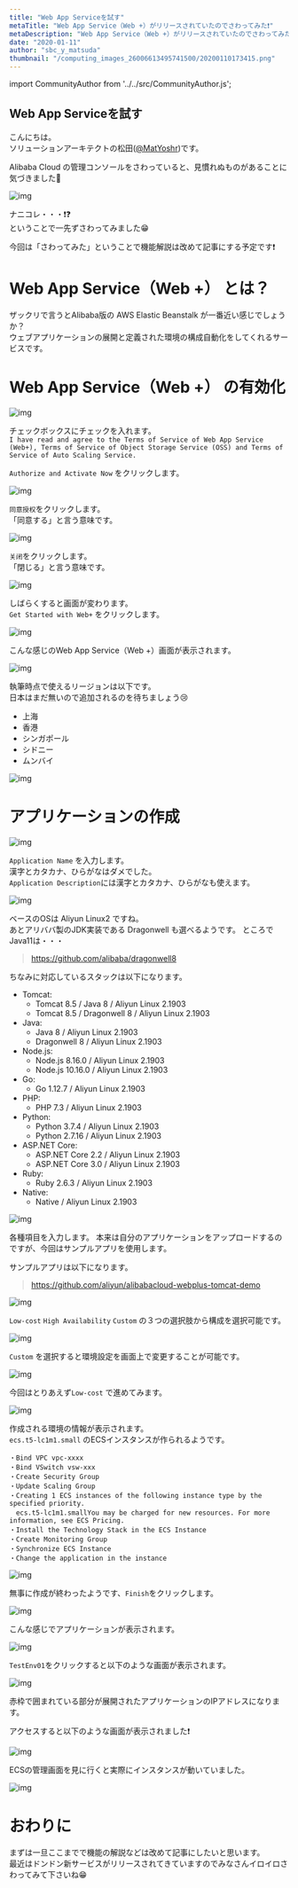 ```yaml
---
title: "Web App Serviceを試す"
metaTitle: "Web App Service（Web +）がリリースされていたのでさわってみた❗️"
metaDescription: "Web App Service（Web +）がリリースされていたのでさわってみた❗️"
date: "2020-01-11"
author: "sbc_y_matsuda"
thumbnail: "/computing_images_26006613495741500/20200110173415.png"
---
```


import CommunityAuthor from '../../src/CommunityAuthor.js';

## Web App Serviceを試す


こんにちは。   
ソリューションアーキテクトの松田([@MatYoshr](https://twitter.com/MatYoshr))です。  

Alibaba Cloud の管理コンソールをさわっていると、見慣れぬものがあることに気づきました🤔

![img](https://raw.githubusercontent.com/sbopsv/cloud-tech/master/content/usecase-computing/computing_images_26006613495741500/20200110174402.png "img")      

ナニコレ・・・❗️❓  
ということで一先ずさわってみました😁

今回は「さわってみた」ということで機能解説は改めて記事にする予定です❗️

      

# Web App Service（Web +） とは？

ザックリで言うとAlibaba版の AWS Elastic Beanstalk が一番近い感じでしょうか？  
ウェブアプリケーションの展開と定義された環境の構成自動化をしてくれるサービスです。  


# Web App Service（Web +） の有効化

![img](https://raw.githubusercontent.com/sbopsv/cloud-tech/master/content/usecase-computing/computing_images_26006613495741500/20200110150849.png "img")      


チェックボックスにチェックを入れます。  
`I have read and agree to the Terms of Service of Web App Service (Web+), Terms of Service of Object Storage Service (OSS) and Terms of Service of Auto Scaling Service.`

`Authorize and Activate Now` をクリックします。

![img](https://raw.githubusercontent.com/sbopsv/cloud-tech/master/content/usecase-computing/computing_images_26006613495741500/20200110151054.png "img")      

`同意授权`をクリックします。  
「同意する」と言う意味です。

![img](https://raw.githubusercontent.com/sbopsv/cloud-tech/master/content/usecase-computing/computing_images_26006613495741500/20200110151336.png "img")      

`关闭`をクリックします。  
「閉じる」と言う意味です。

![img](https://raw.githubusercontent.com/sbopsv/cloud-tech/master/content/usecase-computing/computing_images_26006613495741500/20200110151743.png "img")      

しばらくすると画面が変わります。  
`Get Started with Web+` をクリックします。

![img](https://raw.githubusercontent.com/sbopsv/cloud-tech/master/content/usecase-computing/computing_images_26006613495741500/20200110152043.png "img")      

こんな感じのWeb App Service（Web +）画面が表示されます。

![img](https://raw.githubusercontent.com/sbopsv/cloud-tech/master/content/usecase-computing/computing_images_26006613495741500/20200110155011.png "img")      


執筆時点で使えるリージョンは以下です。  
日本はまだ無いので追加されるのを待ちましょう😢

* 上海
* 香港
* シンガポール
* シドニー
* ムンバイ

![img](https://raw.githubusercontent.com/sbopsv/cloud-tech/master/content/usecase-computing/computing_images_26006613495741500/20200110154706.png "img")      

# アプリケーションの作成

![img](https://raw.githubusercontent.com/sbopsv/cloud-tech/master/content/usecase-computing/computing_images_26006613495741500/20200110155127.png "img")      

`Application Name` を入力します。  
漢字とカタカナ、ひらがなはダメでした。  
`Application Description`には漢字とカタカナ、ひらがなも使えます。

![img](https://raw.githubusercontent.com/sbopsv/cloud-tech/master/content/usecase-computing/computing_images_26006613495741500/20200110160456.png "img")      

ベースのOSは Aliyun Linux2 ですね。  
あとアリババ製のJDK実装である Dragonwell も選べるようです。
ところで Java11は・・・

> https://github.com/alibaba/dragonwell8

ちなみに対応しているスタックは以下になります。  

* Tomcat:
    * Tomcat 8.5 / Java 8 / Aliyun Linux 2.1903
    * Tomcat 8.5 / Dragonwell 8 / Aliyun Linux 2.1903
* Java:
     * Java 8 / Aliyun Linux 2.1903
     * Dragonwell 8 / Aliyun Linux 2.1903
* Node.js:
     * Node.js 8.16.0 / Aliyun Linux 2.1903
     * Node.js 10.16.0 / Aliyun Linux 2.1903
* Go: 
    * Go 1.12.7 / Aliyun Linux 2.1903
* PHP: 
    * PHP 7.3 / Aliyun Linux 2.1903
* Python:
     * Python 3.7.4 / Aliyun Linux 2.1903
     * Python 2.7.16 / Aliyun Linux 2.1903
* ASP.NET Core:
    * ASP.NET Core 2.2 / Aliyun Linux 2.1903
    * ASP.NET Core 3.0 / Aliyun Linux 2.1903
* Ruby: 
     * Ruby 2.6.3 / Aliyun Linux 2.1903
* Native: 
    * Native / Aliyun Linux 2.1903

![img](https://raw.githubusercontent.com/sbopsv/cloud-tech/master/content/usecase-computing/computing_images_26006613495741500/20200110160903.png "img")      

各種項目を入力します。
本来は自分のアプリケーションをアップロードするのですが、今回はサンプルアプリを使用します。

サンプルアプリは以下になります。  
> https://github.com/aliyun/alibabacloud-webplus-tomcat-demo


![img](https://raw.githubusercontent.com/sbopsv/cloud-tech/master/content/usecase-computing/computing_images_26006613495741500/20200110161424.png "img")      

`Low-cost` `High Availability` `Custom` の３つの選択肢から構成を選択可能です。

![img](https://raw.githubusercontent.com/sbopsv/cloud-tech/master/content/usecase-computing/computing_images_26006613495741500/20200110165808.png "img")      

`Custom` を選択すると環境設定を画面上で変更することが可能です。

![img](https://raw.githubusercontent.com/sbopsv/cloud-tech/master/content/usecase-computing/computing_images_26006613495741500/20200110164559.png "img")      

今回はとりあえず`Low-cost` で進めてみます。

![img](https://raw.githubusercontent.com/sbopsv/cloud-tech/master/content/usecase-computing/computing_images_26006613495741500/20200110170445.png "img")      

作成される環境の情報が表示されます。  
`ecs.t5-lc1m1.small` のECSインスタンスが作られるようです。

```
・Bind VPC vpc-xxxx
・Bind VSwitch vsw-xxx
・Create Security Group
・Update Scaling Group
・Creating 1 ECS instances of the following instance type by the specified priority.
　ecs.t5-lc1m1.smallYou may be charged for new resources. For more information, see ECS Pricing.
・Install the Technology Stack in the ECS Instance
・Create Monitoring Group
・Synchronize ECS Instance
・Change the application in the instance
```

![img](https://raw.githubusercontent.com/sbopsv/cloud-tech/master/content/usecase-computing/computing_images_26006613495741500/20200110172105.png "img")      

無事に作成が終わったようです、`Finish`をクリックします。

![img](https://raw.githubusercontent.com/sbopsv/cloud-tech/master/content/usecase-computing/computing_images_26006613495741500/20200110172435.png "img")      

こんな感じでアプリケーションが表示されます。

![img](https://raw.githubusercontent.com/sbopsv/cloud-tech/master/content/usecase-computing/computing_images_26006613495741500/20200110172659.png "img")      

`TestEnv01`をクリックすると以下のような画面が表示されます。

![img](https://raw.githubusercontent.com/sbopsv/cloud-tech/master/content/usecase-computing/computing_images_26006613495741500/20200110173205.png "img")      

赤枠で囲まれている部分が展開されたアプリケーションのIPアドレスになります。  

アクセスすると以下のような画面が表示されました❗️

![img](https://raw.githubusercontent.com/sbopsv/cloud-tech/master/content/usecase-computing/computing_images_26006613495741500/20200110173415.png "img")      

ECSの管理画面を見に行くと実際にインスタンスが動いていました。

![img](https://raw.githubusercontent.com/sbopsv/cloud-tech/master/content/usecase-computing/computing_images_26006613495741500/20200110173812.png "img")      

# おわりに

まずは一旦ここまでで機能の解説などは改めて記事にしたいと思います。  
最近はドンドン新サービスがリリースされてきていますのでみなさんイロイロさわってみて下さいね😁



 <CommunityAuthor 
    author="松田 悦洋"
    self_introduction = "インフラからアプリまでのシステム基盤のアーキテクトを経てクラウドのアーキテクトへ、AWS、Azure、Cloudflare などのサービスやオープンソース関連も嗜みます。2019年1月にソフトバンクへ入社、2020年より Alibaba Cloud MVP。"
    imageUrl="https://raw.githubusercontent.com/sbopsv/cloud-tech/master/src/components/images/matsuda_pic.png"
    githubUrl="https://github.com/yoshihiro-matsuda-sb"
/>



